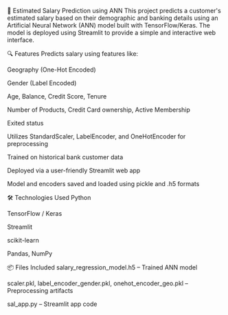🧠 Estimated Salary Prediction using ANN
This project predicts a customer's estimated salary based on their demographic and banking details using an Artificial Neural Network (ANN) model built with TensorFlow/Keras. The model is deployed using Streamlit to provide a simple and interactive web interface.

🔍 Features
Predicts salary using features like:

Geography (One-Hot Encoded)

Gender (Label Encoded)

Age, Balance, Credit Score, Tenure

Number of Products, Credit Card ownership, Active Membership

Exited status

Utilizes StandardScaler, LabelEncoder, and OneHotEncoder for preprocessing

Trained on historical bank customer data

Deployed via a user-friendly Streamlit web app

Model and encoders saved and loaded using pickle and .h5 formats

🛠️ Technologies Used
Python

TensorFlow / Keras

Streamlit

scikit-learn

Pandas, NumPy

📦 Files Included
salary_regression_model.h5 – Trained ANN model

scaler.pkl, label_encoder_gender.pkl, onehot_encoder_geo.pkl – Preprocessing artifacts

sal_app.py – Streamlit app code
